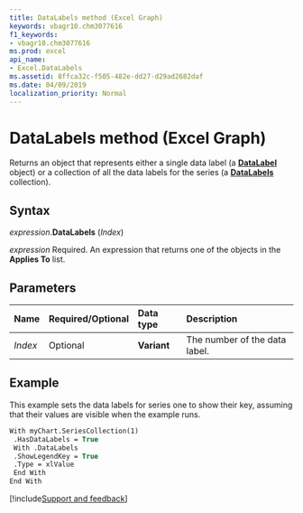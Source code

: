 ```yaml
---
title: DataLabels method (Excel Graph)
keywords: vbagr10.chm3077616
f1_keywords:
- vbagr10.chm3077616
ms.prod: excel
api_name:
- Excel.DataLabels
ms.assetid: 8ffca32c-f505-482e-dd27-d29ad2682daf
ms.date: 04/09/2019
localization_priority: Normal
---
```



# DataLabels method (Excel Graph)

Returns an object that represents either a single data label (a **[DataLabel](Excel.DataLabel-graph-object.md)** object) or a collection of all the data labels for the series (a **[DataLabels](Excel.datalabels(collection).md)** collection).

## Syntax

_expression_.**DataLabels** (_Index_)

_expression_ Required. An expression that returns one of the objects in the **Applies To** list.

## Parameters

|Name|Required/Optional|Data type|Description|
|:-----|:-----|:-----|:-----|
|_Index_| Optional |**Variant**|The number of the data label.|

## Example

This example sets the data labels for series one to show their key, assuming that their values are visible when the example runs.

```vb
With myChart.SeriesCollection(1) 
 .HasDataLabels = True 
 With .DataLabels 
 .ShowLegendKey = True 
 .Type = xlValue 
 End With 
End With
```

[!include[Support and feedback](~/includes/feedback-boilerplate.md)]